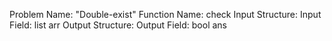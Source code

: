Problem Name: "Double-exist"
Function Name: check
Input Structure:
Input Field: list<int> arr
Output Structure:
Output Field: bool ans
